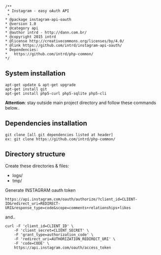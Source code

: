 ```
/**
 * Instagram - easy oAuth API 
 * 
* @package instagram-api-oauth
* @version 1.0
* @category api
* @author intrd - http://dann.com.br/
* @copyright 2015 intrd
* @license http://creativecommons.org/licenses/by/4.0/
* @link https://github.com/intrd/instagram-api-oauth/
* Dependencies: 
* 	https://github.com/intrd/php-common/
*/
```
## System installation
```
apt-get update & apt-get upgrade
apt-get install git
apt-get install php5-curl php5-sqlite php5-cli
```
**Attention**: stay outside main project directory and follow these commands below..

## Dependencies installation
```
git clone [all git dependencies listed at header]
ex: git clone https://github.com/intrd/php-common/
```

## Directory structure
Create these directories & files:
* logs/
* tmp/

Generate INSTAGRAM oauth token
```
https://api.instagram.com/oauth/authorize/?client_id=CLIENT-ID&redirect_uri=REDIRECT-URI&response_type=code&scope=comments+relationships+likes
```
and..
```
curl -F 'client_id=CLIENT_ID' \
    -F 'client_secret=CLIENT_SECRET' \
    -F 'grant_type=authorization_code' \
    -F 'redirect_uri=AUTHORIZATION_REDIRECT_URI' \
    -F 'code=CODE' \
    https://api.instagram.com/oauth/access_token
```